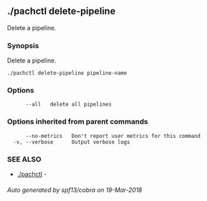 ## ./pachctl delete-pipeline

Delete a pipeline.

### Synopsis


Delete a pipeline.

```
./pachctl delete-pipeline pipeline-name
```

### Options

```
      --all   delete all pipelines
```

### Options inherited from parent commands

```
      --no-metrics   Don't report user metrics for this command
  -v, --verbose      Output verbose logs
```

### SEE ALSO
* [./pachctl](./pachctl.md)	 - 

###### Auto generated by spf13/cobra on 19-Mar-2018
